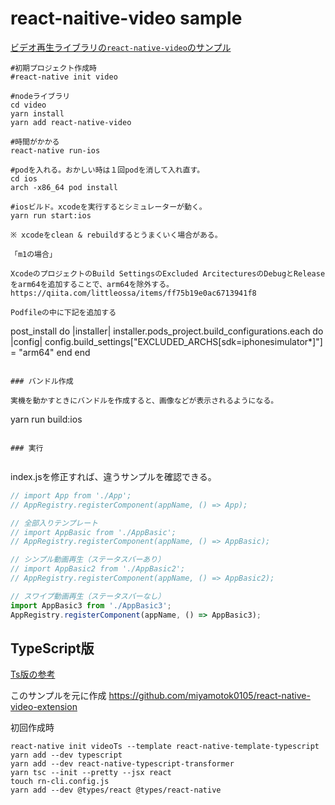 
# react-naitive-video sample

[ビデオ再生ライブラリの`react-native-video`のサンプル](https://github.com/react-native-video/react-native-video)



```
#初期プロジェクト作成時
#react-native init video

#nodeライブラリ
cd video
yarn install
yarn add react-native-video

#時間がかかる
react-native run-ios

#podを入れる。おかしい時は１回podを消して入れ直す。
cd ios
arch -x86_64 pod install

#iosビルド。xcodeを実行するとシミュレーターが動く。
yarn run start:ios

※ xcodeをclean & rebuildするとうまくいく場合がある。

「m1の場合」

XcodeのプロジェクトのBuild SettingsのExcluded ArcitecturesのDebugとReleaseをarm64を追加することで、arm64を除外する。
https://qiita.com/littleossa/items/ff75b19e0ac6713941f8

Podfileの中に下記を追加する

```
post_install do |installer|
  installer.pods_project.build_configurations.each do |config|
    config.build_settings["EXCLUDED_ARCHS[sdk=iphonesimulator*]"] = "arm64"
  end
end
```

### バンドル作成

実機を動かすときにバンドルを作成すると、画像などが表示されるようになる。    

```
yarn run build:ios
```

### 実行


```

index.jsを修正すれば、違うサンプルを確認できる。

```js:video/index.js
// import App from './App';
// AppRegistry.registerComponent(appName, () => App);

// 全部入りテンプレート
// import AppBasic from './AppBasic';
// AppRegistry.registerComponent(appName, () => AppBasic);

// シンプル動画再生（ステータスバーあり）
// import AppBasic2 from './AppBasic2';
// AppRegistry.registerComponent(appName, () => AppBasic2);

// スワイプ動画再生（ステータスバーなし）
import AppBasic3 from './AppBasic3';
AppRegistry.registerComponent(appName, () => AppBasic3);

```

## TypeScript版

[Ts版の参考](https://reactnative.dev/blog/2018/05/07/using-typescript-with-react-native)

このサンプルを元に作成
https://github.com/miyamotok0105/react-native-video-extension

初回作成時

```
react-native init videoTs --template react-native-template-typescript
yarn add --dev typescript
yarn add --dev react-native-typescript-transformer
yarn tsc --init --pretty --jsx react
touch rn-cli.config.js
yarn add --dev @types/react @types/react-native
```

